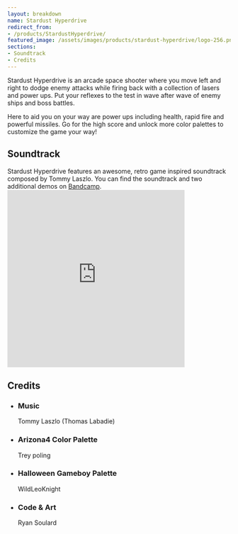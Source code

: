 ```yaml
---
layout: breakdown
name: Stardust Hyperdrive
redirect_from:
- /products/StardustHyperdrive/
featured_image: /assets/images/products/stardust-hyperdrive/logo-256.png
sections:
- Soundtrack
- Credits
---
```


Stardust Hyperdrive is an arcade space shooter where you move left and right to dodge enemy attacks while firing back
with a collection of lasers and power ups. Put your reflexes to the test in wave after wave of enemy ships and boss
battles. 

<!--more--> 
Here to aid you on your way are power ups including health, rapid fire and powerful missiles. Go for the high
score and unlock more color palettes to customize the game your way!

<section class="py-5" id="Soundtrack">
  <h2 class="pb-3">Soundtrack</h2>
  Stardust Hyperdrive features an awesome, retro game inspired soundtrack composed by Tommy Laszlo. You can find the
  soundtrack and two additional demos on <a
    href="https://tommylaszlo.bandcamp.com/album/sounds-stars-stardust-hyperdrive-bandcamp-edition">Bandcamp</a>.
  <br>
  <div class="text-center mt-3 mx-auto">
    <iframe class="shadow" style="border: 0; width: 400px; height: 400px;"
      src="https://bandcamp.com/EmbeddedPlayer/album=2952092664/size=large/bgcol=333333/linkcol=0f91ff/artwork=small/transparent=true/"
      seamless=""><a
        href="http://tommylaszlo.bandcamp.com/album/sounds-stars-stardust-hyperdrive-bandcamp-edition">Sounds &amp;
        Stars (Stardust Hyperdrive) (Bandcamp Edition) by Tommy Laszlo</a></iframe>
  </div>
</section>

<section class="py-5" id="Credits">
  <h2 class="pb-3">Credits</h2>
  <ul class="list-unstyled pl-5">
    <li>
        <h3>
            Music
        </h3>
        <p>
            Tommy Laszlo (Thomas Labadie)
        </p>
    </li>
    <li>
        <h3>
            Arizona4 Color Palette
        </h3>
        <p>
            Trey poling
        </p>
    </li>
    <li>
        <h3>
            Halloween Gameboy Palette
        </h3>
        <p>
            WildLeoKnight
        </p>
    </li>
    <li>
        <h3>
            Code &amp; Art
        </h3>
        <p>
            Ryan Soulard
        </p>
    </li>
</ul>
</section>